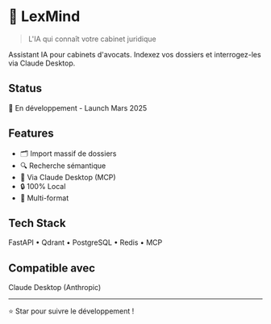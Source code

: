 ﻿# 🧠 LexMind

> L'IA qui connaît votre cabinet juridique

Assistant IA pour cabinets d'avocats. Indexez vos dossiers et interrogez-les via Claude Desktop.

## Status

🚧 En développement - Launch Mars 2025

## Features

- 🗂️ Import massif de dossiers
- 🔍 Recherche sémantique
- 💬 Via Claude Desktop (MCP)
- 🔒 100% Local
- 📄 Multi-format

## Tech Stack

FastAPI • Qdrant • PostgreSQL • Redis • MCP

## Compatible avec

Claude Desktop (Anthropic)

---

⭐ Star pour suivre le développement !
